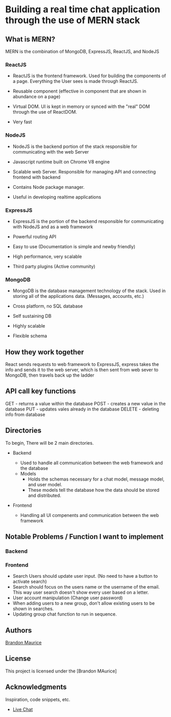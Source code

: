 # Building a real time chat application through the use of MERN stack

## What is MERN?

MERN is the combination of MongoDB, ExpressJS, ReactJS, and NodeJS

### ReactJS

- ReactJS is the frontend framework. Used for building the components of
  a page. Everything the User sees is made through ReactJS.

- Reusable component (effective in component that are shown in abundance on a page)

- Virtual DOM. UI is kept in memory or synced with the "real" DOM through the use
  of ReactDOM.

- Very fast

### NodeJS

- NodeJS is the backend portion of the stack responsible for communicating
  with the web Server

- Javascript runtime built on Chrome V8 engine

- Scalable web Server. Responsible for managing API and connecting frontend with backend

- Contains Node package manager.

- Useful in developing realtime applications

### ExpressJS

- ExpressJS is the portion of the backend responsible for communicating with NodeJS
  and as a web framework

- Powerful routing API

- Easy to use (Documentation is simple and newby friendly)

- High performance, very scalable

- Third party plugins (Active community)

### MongoDB

- MongoDB is the database management technology of the stack. Used in storing
  all of the applications data. (Messages, accounts, etc.)

- Cross platform, no SQL database

- Self sustaining DB

- Highly scalable

- Flexible schema

## How they work together

React sends requests to web framework to ExpressJS, express takes the info and sends it
to the web server, which is then sent from web sever to MongoDB, then travels back up the ladder

## API call key functions

GET - returns a value within the database
POST - creates a new value in the database
PUT - updates vales already in the database
DELETE - deleting info from database

## Directories

To begin, There will be 2 main directories.

- Backend

  - Used to handle all communication between the web framework and the database
  - Models
    - Holds the schemas necessary for a chat model, message model, and user model.
    - These models tell the database how the data should be stored and distributed.

- Frontend
  - Handling all UI compenents and communication between the web framework

## Notable Problems / Function I want to implement

### Backend

### Frontend

- Search Users should update user input. (No need to have a button to activate search)
- Search should focus on the users name or the username of the email. This way user search doesn't show every user based on a letter.
- User account manipulation (Change user password)
- When adding users to a new group, don't allow existing users to be shown in searches.
- Updating group chat function to run in sequence.

## Authors

[Brandon Maurice](https://www.linkedin.com/in/brandon-maurice-a77190187/)

## License

This project is licensed under the [Brandon MAurice]

## Acknowledgments

Inspiration, code snippets, etc.

- [Live Chat](https://github.com/piyush-eon/mern-chat-app)
